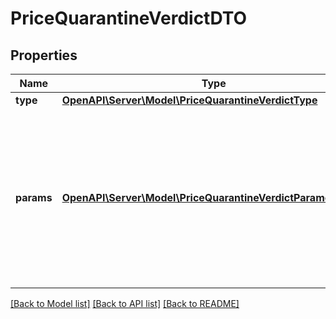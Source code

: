 # PriceQuarantineVerdictDTO

## Properties
Name | Type | Description | Notes
------------ | ------------- | ------------- | -------------
**type** | [**OpenAPI\Server\Model\PriceQuarantineVerdictType**](PriceQuarantineVerdictType.md) |  | [optional] 
**params** | [**OpenAPI\Server\Model\PriceQuarantineVerdictParameterDTO**](PriceQuarantineVerdictParameterDTO.md) | Цена, из-за которой товар попал в карантин, и значения для сравнения. Конкретный набор параметров зависит от типа карантина. | 

[[Back to Model list]](../README.md#documentation-for-models) [[Back to API list]](../README.md#documentation-for-api-endpoints) [[Back to README]](../README.md)


